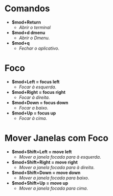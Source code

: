 # Comandos

- **$mod+Return**
  - *Abrir o terminal*
- **$mod+d dmenu**
  - *Abrir o Dmenu*. 
- **$mod+q**
  - *Fechar o aplicativo*. 

# Foco

- **$mod+Left = focus left**
  - *Focar à esquerda*.
- **$mod+Right = focus right**
  - *Focar à direita*.
- **$mod+Down = focus down**
  - *Focar a baixo*.
- **$mod+Up = focus up**
  - *Focar à cima*. 

# Mover Janelas com Foco

- **$mod+Shift+Left = move left**
  - *Mover a janela focada para à esquerda*.
- **$mod+Shift+Right = move right**
  - *Mover a janela focada para à direita*.
- **$mod+Shift+Down = move down**
  - *Mover a janela focada para baixo*.
- **$mod+Shift+Up = move up**
  - *Mover a janela focada para cima*.
